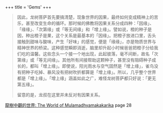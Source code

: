 +++
title = 'Gems'
+++

> 因此，龙树菩萨首先要搞清楚，现象世界的因果，最终如何变成精神上的苦乐，甚至改变生命的循环。那时候的佛教将因果关系分成四种：「因缘」、「缘缘」、「次第缘」或「等无间缘」和「增上缘」。譬如说，橙的种子是因，种出橙子是果，这个关系是最基本的「因缘」。把橙子放进口里，舌头接触到甜味与酸味，产生「好味」的感觉，便是「缘缘」，亦是物质世界与精神世界的桥梁。这种感觉瞬即消逝，脑里却升起小时候爸爸把橙子分给我们吃的温馨。这些念头一个接一个地出现，此起彼落，毫不间断，故名「次第缘」或「等无间缘」。其他所有间接帮助这颗种子，甚至没有阻碍种子成长的，都叫「增上缘」。即使说，阳光雨水与空气固然是「增上缘」，雀鸟没有把种子吃掉、暴风没有把树吹折都算是「增上缘」。所以，几乎整个世界都是「增上缘」。「增上缘」涵盖如此之广，难怪龙树菩萨都只好说：「更无第五缘」。
>
> 留意的是，龙叔在这里并未反对有因果关系。

[龍樹中觀的世界: The World of Mulamadhyamakakarika](https://www.amazon.com/%E9%BE%8D%E6%A8%B9%E4%B8%AD%E8%A7%80%E7%9A%84%E4%B8%96%E7%95%8C-World-Mulamadhyamakakarika-Traditional-Chinese-ebook/dp/B08MTGLJBR) page 28